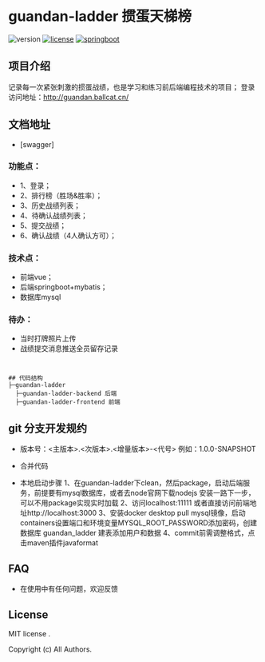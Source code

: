 # guandan-ladder 掼蛋天梯榜

![version](https://img.shields.io/badge/version-1.0.0-blueviolet.svg)
[![license](https://img.shields.io/badge/license-MIT-ff69b4.svg)](https://mit-license.org/license.html)
[![springboot](https://img.shields.io/badge/springboot-2.7.11-orange.svg)](https://spring.io/projects/spring-boot)

## 项目介绍
记录每一次紧张刺激的掼蛋战绩，也是学习和练习前后端编程技术的项目；  登录访问地址：http://guandan.ballcat.cn/
## 文档地址
- [swagger]

### 功能点：
- 1、登录；
- 2、排行榜（胜场&胜率）；
- 3、历史战绩列表；
- 4、待确认战绩列表；
- 5、提交战绩；
- 6、确认战绩（4人确认方可）；
### 技术点：
- 前端vue；
- 后端springboot+mybatis；
- 数据库mysql

### 待办：
- 当时打牌照片上传
- 战绩提交消息推送全员留存记录

#

```
## 代码结构
├─guandan-ladder
  ├─guandan-ladder-backend 后端
  ├─guandan-ladder-frontend 前端
```


## git 分支开发规约

- 版本号：<主版本>.<次版本>.<增量版本>-<代号>
 例如：1.0.0-SNAPSHOT 
- 合并代码

- 本地启动步骤
  1、在guandan-ladder下clean，然后package，启动后端服务，前提要有mysql数据库，或者去node官网下载nodejs 安装一路下一步，可以不用package实现实时加载
  2、访问localhost:11111  或者直接访问前端地址http://localhost:3000
  3、安装docker desktop pull mysql镜像，启动containers设置端口和环境变量MYSQL_ROOT_PASSWORD添加密码，创建数据库 guandan_ladder 建表添加用户和数据
  4、commit前需调整格式，点击maven插件javaformat

## FAQ
- 在使用中有任何问题，欢迎反馈


## License
MIT license .

Copyright (c) All Authors.
